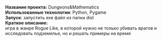 <b>Название проекта:</b> Dungeons&Mathematics<br>
<b>Использованные технологии</b>: Python, Pygame<br>
<b>Запуск</b>: запустить exe файл из папки dist<br>
<b>Краткое описание:</b> <br>
игра в жанре Rogue Like, в которой нужно не только убивать врагов и исследовать подземелье, но и решать примеры на время
